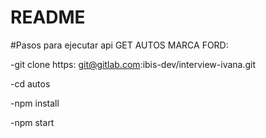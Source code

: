 # README

#Pasos para ejecutar api GET AUTOS MARCA FORD:

-git clone https: git@gitlab.com:ibis-dev/interview-ivana.git

-cd autos

-npm install

-npm start